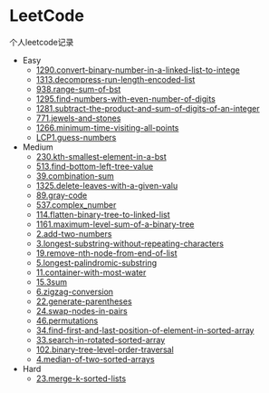 # LeetCode
个人leetcode记录
* Easy
  * [1290.convert-binary-number-in-a-linked-list-to-intege](https://github.com/ZqtCtios/LeetCode/blob/master/code/Python/LCP1.guess-numbers.py)
  * [1313.decompress-run-length-encoded-list](https://github.com/ZqtCtios/LeetCode/blob/master/code/Python/LCP1.guess-numbers.py)
  * [938.range-sum-of-bst](https://github.com/ZqtCtios/LeetCode/blob/master/code/Python/LCP1.guess-numbers.py)
  * [1295.find-numbers-with-even-number-of-digits](https://github.com/ZqtCtios/LeetCode/blob/master/code/Python/LCP1.guess-numbers.py)
  * [1281.subtract-the-product-and-sum-of-digits-of-an-integer](https://github.com/ZqtCtios/LeetCode/blob/master/code/Python/LCP1.guess-numbers.py)
  * [771.jewels-and-stones](https://github.com/ZqtCtios/LeetCode/blob/master/code/Python/LCP1.guess-numbers.py)
  * [1266.minimum-time-visiting-all-points](https://github.com/ZqtCtios/LeetCode/blob/master/code/Python/LCP1.guess-numbers.py)
  * [LCP1.guess-numbers](https://github.com/ZqtCtios/LeetCode/blob/master/code/Python/LCP1.guess-numbers.py)
* Medium
  * [230.kth-smallest-element-in-a-bst](https://github.com/ZqtCtios/LeetCode/blob/master/code/Python/230.kth-smallest-element-in-a-bst.py)
  * [513.find-bottom-left-tree-value](https://github.com/ZqtCtios/LeetCode/blob/master/code/Python/513.find-bottom-left-tree-value.py)
  * [39.combination-sum](https://github.com/ZqtCtios/LeetCode/blob/master/code/Python/39.combination-sum.py)
  * [1325.delete-leaves-with-a-given-valu](https://github.com/ZqtCtios/LeetCode/blob/master/code/Python/1325.delete-leaves-with-a-given-valu.py)
  * [89.gray-code](https://github.com/ZqtCtios/LeetCode/blob/master/%E9%A2%98%E8%A7%A3/89.gray-code.md)
  * [537.complex_number](https://github.com/ZqtCtios/LeetCode/blob/master/code/Python/537.complex_number.py)
  * [114.flatten-binary-tree-to-linked-list](https://github.com/ZqtCtios/LeetCode/blob/master/code/Python/114.flatten-binary-tree-to-linked-list.py)
  * [1161.maximum-level-sum-of-a-binary-tree](https://github.com/ZqtCtios/LeetCode/blob/master/code/Python/1161.maximum-level-sum-of-a-binary-tree.py)
  * [2.add-two-numbers](https://github.com/ZqtCtios/LeetCode/blob/master/code/Python/2.add-two-numbers.py)
  * [3.longest-substring-without-repeating-characters](https://github.com/ZqtCtios/LeetCode/blob/master/code/Python/3.longest-substring-without-repeating-characters.py)
  * [19.remove-nth-node-from-end-of-list](https://github.com/ZqtCtios/LeetCode/blob/master/code/Python/19.remove-nth-node-from-end-of-list.py)
  * [5.longest-palindromic-substring](https://github.com/ZqtCtios/LeetCode/blob/master/code/CPP/5.longest-palindromic-substring.cpp)
  * [11.container-with-most-water](https://github.com/ZqtCtios/LeetCode/blob/master/code/Python/container-with-most-water.py)
  * [15.3sum](https://github.com/ZqtCtios/LeetCode/blob/master/code/Python/15.3sum.py)
  * [6.zigzag-conversion](https://github.com/ZqtCtios/LeetCode/blob/master/code/Python/6.zigzag-conversion)
  * [22.generate-parentheses](https://github.com/ZqtCtios/LeetCode/blob/master/code/Python/22.generate-parentheses.py)
  * [24.swap-nodes-in-pairs](https://github.com/ZqtCtios/LeetCode/blob/master/code/Python/24.swap-nodes-in-pairs.py)
  * [46.permutations](https://github.com/ZqtCtios/LeetCode/blob/master/code/Python/46.permutations.py)
  * [34.find-first-and-last-position-of-element-in-sorted-array](https://github.com/ZqtCtios/LeetCode/blob/master/code/Python/34.find-first-and-last-position-of-element-in-sorted-array.py)
  * [33.search-in-rotated-sorted-array](https://github.com/ZqtCtios/LeetCode/blob/master/code/Python/33.search-in-rotated-sorted-array.py)
  * [102.binary-tree-level-order-traversal](https://github.com/ZqtCtios/LeetCode/blob/master/code/Python/102.binary-tree-level-order-traversal.py)
  * [4.median-of-two-sorted-arrays](https://github.com/ZqtCtios/LeetCode/blob/master/code/Python/4.median-of-two-sorted-arrays.py)
* Hard
  * [23.merge-k-sorted-lists](https://github.com/ZqtCtios/LeetCode/blob/master/题解/23.merge-k-sorted-lists.md)